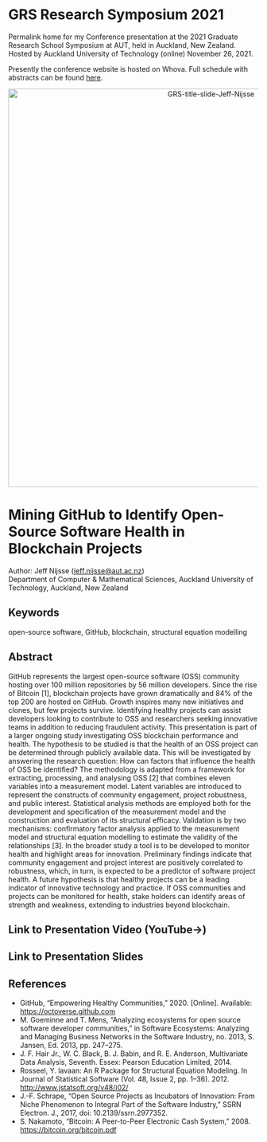 # GRS Research Symposium 2021
Permalink home for my Conference presentation at the 2021 Graduate Research School Symposium at AUT, held in Auckland, New Zealand. Hosted by Auckland University of Technology (online) November 26, 2021. 

Presently the conference website is hosted on Whova. Full schedule with abstracts can be found [here](https://whova.com/portal/webapp/auotn1_202211/).

<p align="center"><img width="800" alt="GRS-title-slide-Jeff-Nijsse" src="https://user-images.githubusercontent.com/39792005/143323164-a22a30c9-8912-4ca7-ae22-e39c59faffbe.PNG"></p>

# Mining GitHub to Identify Open-Source Software Health in Blockchain Projects
Author: Jeff Nijsse (jeff.nijsse@aut.ac.nz)\
Department of Computer & Mathematical Sciences, Auckland University of Technology, Auckland, New Zealand

## Keywords
open-source software, GitHub, blockchain, structural equation modelling

## Abstract
GitHub represents the largest open-source software (OSS) community hosting over 100 million repositories by 56 million developers. Since the rise of Bitcoin [1], blockchain projects have grown dramatically and 84% of the top 200 are hosted on GitHub. Growth inspires many new initiatives and clones, but few projects survive. Identifying healthy projects can assist developers looking to contribute to OSS and researchers seeking innovative teams in addition to reducing fraudulent activity. This presentation is part of a larger ongoing study investigating OSS blockchain performance and health. The hypothesis to be studied is that the health of an OSS project can be determined through publicly available data. This will be investigated by answering the research question: How can factors that influence the health of OSS be identified? The methodology is adapted from a framework for extracting, processing, and analysing OSS [2] that combines eleven variables into a measurement model. Latent variables are introduced to represent the constructs of community engagement, project robustness, and public interest. Statistical analysis methods are employed both for the development and specification of the measurement model and the construction and evaluation of its structural efficacy. Validation is by two mechanisms: confirmatory factor analysis applied to the measurement model and structural equation modelling to estimate the validity of the relationships [3]. In the broader study a tool is to be developed to monitor health and highlight areas for innovation. Preliminary findings indicate that community engagement and project interest are positively correlated to robustness, which, in turn, is expected to be a predictor of software project health. A future hypothesis is that healthy projects can be a leading indicator of innovative technology and practice. If OSS communities and projects can be monitored for health, stake holders can identify areas of strength and weakness, extending to industries beyond blockchain.

## Link to Presentation Video (YouTube→)

## Link to Presentation Slides

## References
* GitHub, “Empowering Healthy Communities,” 2020. [Online]. Available: https://octoverse.github.com
* M. Goeminne and T. Mens, “Analyzing ecosystems for open source software developer communities,” in Software Ecosystems: Analyzing and Managing Business Networks in the Software Industry, no. 2013, S. Jansen, Ed. 2013, pp. 247–275.
* J. F. Hair Jr., W. C. Black, B. J. Babin, and R. E. Anderson, Multivariate Data Analysis, Seventh. Essex: Pearson Education Limited, 2014.
* Rosseel, Y. lavaan: An R Package for Structural Equation Modeling. In Journal of Statistical Software (Vol. 48, Issue 2, pp. 1–36). 2012. http://www.jstatsoft.org/v48/i02/ 
* J.-F. Schrape, “Open Source Projects as Incubators of Innovation: From Niche Phenomenon to Integral Part of the Software Industry,” SSRN Electron. J., 2017, doi: 10.2139/ssrn.2977352.
* S. Nakamoto, “Bitcoin: A Peer-to-Peer Electronic Cash System,” 2008. https://bitcoin.org/bitcoin.pdf 




